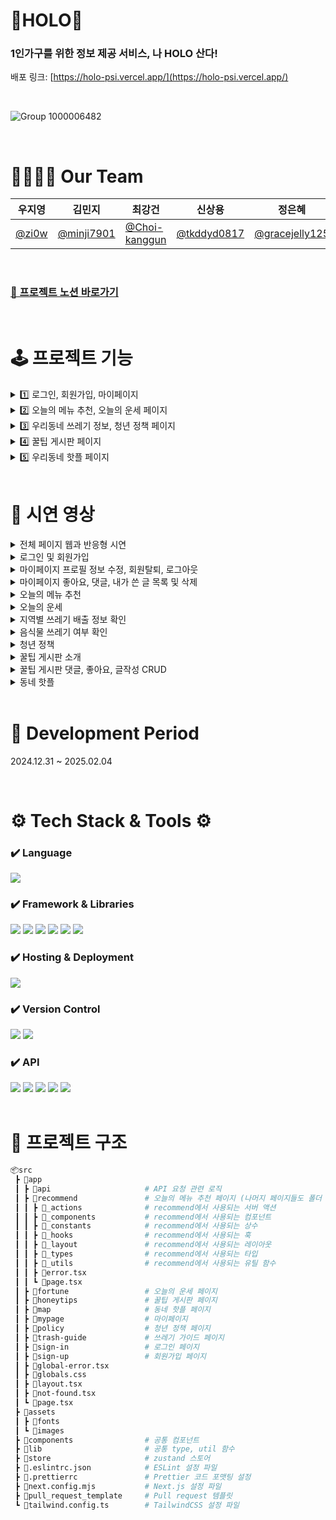 # 🍊HOLO🍊

### 1인가구를 위한 정보 제공 서비스, 나 HOLO 산다!
배포 링크: [https://holo-psi.vercel.app/](https://holo-psi.vercel.app/)

<br />

![Group 1000006482](https://github.com/user-attachments/assets/40285653-d706-4899-a2ca-fb60c2bc8449)

<br/>

# 👨‍👩‍👧‍👦 Our Team 
| 우지영        |    김민지      |  최강건        |    신상용      |     정은혜     |
| ------------ | ------------ | ------------ | ------------ | ------------ |
| [@zi0w](https://github.com/zi0w) | [@minji7901](https://github.com/minji7901) | [@Choi-kanggun](https://github.com/Choi-kanggun3)   |    [@tkddyd0817](https://github.com/tkddyd0817) | [@gracejelly125](https://github.com/gracejelly125)

<br/>

### [📝 프로젝트 노션 바로가기](https://www.notion.so/teamsparta/1-_-3352f19eed63440682cd1745d31ed566)

<br/>


# 🕹️ 프로젝트 기능
<details>
<summary> 1️⃣ 로그인, 회원가입, 마이페이지 </summary>
<div markdown="1">
  
- 📝 폼 관리 및 유효성 검사
  - react-hook-form과 zod를 활용한 폼 관리
  - 실시간 유효성 검사 기반 즉각적인 피드백 제공
  - 커스텀 에러 메세지 제공을 통한 사용자 친화적 UI 구현
  - 비밀번호 규칙, 이메일 형식, 닉네임 제한 등 상세 검증
    
- 👥 소셜 로그인 (Google, Kakao, Github)
  - OAuth 2.0 인증 방식을 사용하여 간편한 사용자 인증 제공
  - 각 플랫폼에서 제공하는 OAuth Provider를 통해 로그인/회원가입 지원
    
- 💻 사용자 상태 관리 (Zustand)
  - Zustand를 사용하여 전역 상태로 사용자 정보 및 인증 상태 관리
  - 로그인 상태( isLogin )와 사용자 정보( user )를 전역으로 유지

- 🔐 로그아웃 기능
  - 서버 액션을 통한 로그아웃 처리
  - supabase.auth.signOut()을 통해 인증 세션을 해제하고, 로그아웃 기능 제공

- ✉️ 회원 탈퇴 기능
  - Supabase의 Admin API를 사용하여 안전하게 사용자 계정 삭제
  - SERVICE_ROLE_KEY 를 활용하여 서버 환경에서만 실행되도록 설정
    
- ❗️ 접근 제어 (Next.js Middleware)
  - 로그인 여부에 따른 페이지 접근 제어
    
- 👤 마이페이지 (React Query)
  - React Query를 활용한 상태관리와 낙관적 업데이트로 사용자 경험 최적화
  - 페이지네이션 적용으로 효율적인 데이터 렌더링 구현
  - 모달 기반의 프로필 수정 시스템 (이미지, 닉네임, 비밀번호 개별 수정 가능)
  - 입력값 없을 시 기존 데이터 유지 기능으로 사용자 편의성 향상
  - 좋아요, 댓글, 작성글 실시간 상태 동기화 및 리스트 업데이트 구현

- 🎨 스켈레톤 UI
  - 스켈레톤 UI를 사용하여 사용자의 UX 편의성 향상 및 사용자 경험 최적화

</div>
</details>

<details>
<summary> 2️⃣ 오늘의 메뉴 추천, 오늘의 운세 페이지 </summary>
<div markdown="1">

- 🍜 오늘의 메뉴 추천
  - Funnel 패턴을 사용해 사용자가 4개의 질문에 응답하며 데이터를 입력할 수 있도록 구현
    - 이전 단계로 돌아가도 입력한 데이터가 유지되도록 처리
  - OpneAI API를 통해 사용자 응답 기반 오늘의 추천 메뉴 제공
  - 프로그레스바를 통해 현재 진행 단계 시각적으로 표시
    
- 🍀 오늘의 운세
  - OpenAI API를 통해 오늘의 운세 제공
  - 사용자가 직관적으로 선택할 수 있도록 포춘쿠키 UI 제공
  - framer-motion 라이브러리를 사용해 포춘쿠키 클릭 시 애니메이션 효과 제공
    
- 📥 추천 결과 저장
  - toPng, file-saver 라이브러리를 사용해 결과 페이지를 PNG 형식으로 다운로드 가능
    
- 🔗 추천 결과 공유
  - Route Handler를 통해 추천 결과 데이터를 Map 객체(임시 저장소)에 저장 후, UUID를 반환해 링크를 단축
  - 반환된 UUID를 기반으로 공유 페이지의 URL 생성(+ 오늘의 메뉴 추천은 쿼리 파라미터에 메뉴 타입 포함)
    - navigator.clipboard를 사용해 버튼 클릭 시 URL이 클립보드에 복사되도록 구현
  - 해당 URL에 접속하면 GET 요청을 통해 추천 결과를 받아와 페이지에 표시
  - Kakao SDK for JavaScript를 활용한 feed 형식의 카카오톡 공유 기능 제공

</div>
</details>

<details>
<summary> 3️⃣ 우리동네 쓰레기 정보, 청년 정책 페이지 </summary>
<div markdown="1">

- 📅 지역별 쓰레기 배출 요일 조회
  - OpenAI API를 활용한 지역별 쓰레기 배출 일정 정보 제공
  - 내 위치 불러오기 기능을 통한 현재 위치 기반 정보 조회
  - 시/군/구/동 단위의 주소 검색 시스템 구현
  - 재활용, 일반, 대형, 음식물 쓰레기 등 종류별 배출 요일 안내

- 🥗 음식물 쓰레기 분류 확인 
  - OpenAI API를 활용한 음식물 쓰레기 판별 시스템 구현
  - 사용자 입력값에 대한 실시간 AI 기반 분류 처리
  - 시각적 피드백을 통한 직관적인 결과 표시 (FoodYesIcon/FoodNoIcon)

- 🔍 정책 검색 시스템 
  - 공공데이터포털 청년정책 API 연동을 통한 실시간 정책 정보 제공
  - 지역별, 분야별 필터링 기능으로 맞춤형 정책 검색 지원

- 📋 정책 목록 및 페이지네이션 
  - React Query를 활용한 효율적인 데이터 캐싱 및 상태 관리
  - 커스텀 페이지네이션 훅을 통한 대량의 정책 데이터 효율적 표시
  - 동적 라우팅을 통한 정책 상세 페이지 구현

- 📝 정책 상세 정보 표시 
  - Next.js 서버 컴포넌트를 활용한 서버 사이드 렌더링 구현
  - 정책별 상세 정보 포맷팅 및 레이아웃 최적화
  - 신청 사이트 및 참고 사이트 링크 제공

</div>
</details>

<details>
<summary> 4️⃣ 꿀팁 게시판 페이지 </summary>
<div markdown="1">

- 📝 게시글 관리
  - Supabase를 활용한 게시글 CRUD 기능 제공
  - Day.js로 작성 일자를 직관적으로 표시
  - 키워드 검색을 통해 원하는 게시글을 빠르게 찾을 수 있는 기능 제공
  - 카테고리 필터링을 지원하여 원하는 주제의 게시글만 조회 가능
  - 최신순/인기순 정렬 기능으로 원하는 방식으로 게시글 정렬
  - 서버액션을 활용하여 게시글 수정 시 실시간 업데이트 적용
  - 페이지네이션 적용으로 사용자 편의성 향상

- 🧡 좋아요/댓글 기능
  - Supabase를 활용한 좋아요/댓글 CRUD 기능 제공
  - TanStack Query를 활용하여 전역 상태로 좋아요 및 댓글 데이터 관리
  - 낙관적 업데이트 적용으로 사용자 액션에 즉각적인 피드백 제공
  - 게시글별 좋아요 및 댓글 수 표시로 사용자 참여도 확인 가능
  - 댓글 작성자 뱃지 추가로 해당 게시글 작성자를 명확하게 구분

</div>
</details>

<details>
<summary> 5️⃣ 우리동네 핫플 페이지 </summary>
<div markdown="1">

- 🗺️ 지도 표시 
  - Kakao Map API를 활용하여 지도를 제공

- 📌 내 위치 표시 
  - Geolocation API를 사용하여 사용자의 현재 위치를 지도에 표시

- 🔍 지도 조작 기능
  - 지도 확대/축소 및 현재 위치로 이동할 수 있는 컨트롤 버튼 제공

- 🏢 카테고리별 장소 검색
  - 음식점, 편의점, 약국 등 다양한 카테고리 버튼 제공
  - 특정 카테고리 선택 시, 주변 해당 시설 검색 후 지도에 마커와 리스트로 표시

- 📍 마커 및 장소 정보
  - 검색된 장소를 지도 마커로 표시
  - 마커 클릭 시, 해당 장소의 상세 정보 제공

</div>
</details>


<br />

# 🎥 시연 영상
<details>
<summary>전체 페이지 웹과 반응형 시연</summary>
<div markdown="1">
  
![전체 페이지 웹과 반응형 시연](https://github.com/user-attachments/assets/b0c1259a-1c60-4157-947d-1dba145899b9)

</div>
</details>
<details>
<summary>로그인 및 회원가입</summary>
<div markdown="1">
  
![로그인 및 회원가입 페이지](https://github.com/user-attachments/assets/ffe0cc9a-6b44-445b-b3b0-7415cd2d8642)

</div>
</details>
<details>
<summary>마이페이지 프로필 정보 수정, 회원탈퇴, 로그아웃</summary>
<div markdown="1">
  
![마이페이지 프로필 정보 수정, 회원탈퇴, 로그아웃](https://github.com/user-attachments/assets/725ad71f-d4e9-4cfb-b17e-336a31175914)

</div>
</details>
<details>
<summary>마이페이지 좋아요, 댓글, 내가 쓴 글 목록 및 삭제</summary>
<div markdown="1">
  
![마이페이지 좋아요, 댓글, 내가 쓴 글 목록 및 삭제](https://github.com/user-attachments/assets/4b0f422a-acf7-4f21-8318-f9583f7ca0a0)

</div>
</details>
<details>
<summary>오늘의 메뉴 추천</summary>
<div markdown="1">
  
![음식 추천](https://github.com/user-attachments/assets/6031ee5e-42f2-4056-8aec-b21ad968c91c)

</div>
</details>
<details>
<summary>오늘의 운세</summary>
<div markdown="1">
  
![포춘 쿠키](https://github.com/user-attachments/assets/284771f9-e990-44b2-bad7-bf2183881159)

</div>
</details>
<details>
<summary>지역별 쓰레기 배출 정보 확인</summary>
<div markdown="1">

![쓰레기 페이지](https://github.com/user-attachments/assets/4a0f6c5b-03f9-4cd2-9c93-054a96d6782a)

</div>
</details>
<details>
<summary>음식물 쓰레기 여부 확인</summary>
<div markdown="1">

![음식물 페이지](https://github.com/user-attachments/assets/bf085dbc-164b-4876-ab3d-398b8ee3ab49)

</div>
</details>
<details>
<summary>청년 정책</summary>
<div markdown="1">
  
![청년 정책 페이지](https://github.com/user-attachments/assets/c856adb3-f0f6-472d-a984-5fd3cc71a2e7)

</div>
</details>
<details>
<summary>꿀팁 게시판 소개</summary>
<div markdown="1">
  
![꿀팁 게시판 페이지 소개](https://github.com/user-attachments/assets/9b95bdbb-5dde-49ff-af67-ec7ab2d5d92a)

</div>
</details>
<details>
<summary>꿀팁 게시판 댓글, 좋아요, 글작성 CRUD</summary>
<div markdown="1">
  
![꿀팁 게시판 댓글, 좋아요, 글작성 CRUD](https://github.com/user-attachments/assets/98cacfa0-4baa-4f1e-82fc-a783a94295d0)

</div>
</details>
<details>
<summary>동네 핫플</summary>
<div markdown="1">
  
![맵 페이지](https://github.com/user-attachments/assets/bd565316-5ca0-426d-991e-7234e0ddbdc6)

</div>
</details>

<br />

# 📅 Development Period
2024.12.31 ~ 2025.02.04

<br />

# ⚙️ Tech Stack & Tools ⚙️
<div>
  
### ✔️ Language

<img src="https://img.shields.io/badge/Typescript-3178C6?style=for-the-badge&logo=Typescript&logoColor=white"> 

### ✔️ Framework & Libraries

<img src="https://img.shields.io/badge/Next.js-black?style=for-the-badge&logo=next.js&logoColor=white"> 
<img src="https://img.shields.io/badge/react-61DAFB?style=for-the-badge&logo=react&logoColor=white">
<img src="https://img.shields.io/badge/Tanstack Query-FF4154?style=for-the-badge&logo=TanstackQuery&logoColor=white">
<img src="https://img.shields.io/badge/zustand-FF4154?style=for-the-badge&logo=TanstackQuery&logoColor=white">
<img src="https://img.shields.io/badge/tailwind css-06B6D4?style=for-the-badge&logo=tailwindcss&logoColor=white">
<img src="https://img.shields.io/badge/supabase-3FCF8E?style=for-the-badge&logo=supabase&logoColor=white">


### ✔️ Hosting & Deployment

<img src="https://img.shields.io/badge/Vercel-000000?style=for-the-badge&logo=vercel&logoColor=white">

### ✔️ Version Control

<img src="https://img.shields.io/badge/git-F05032?style=for-the-badge&logo=git&logoColor=white">
<img src="https://img.shields.io/badge/github-181717?style=for-the-badge&logo=github&logoColor=white">

### ✔️ API
<img src="https://img.shields.io/badge/kakaomap-FFCD00?style=for-the-badge&logo=kakao&logoColor=white">
<img src="https://img.shields.io/badge/JavaScript SDK-FFCD00?style=for-the-badge&logo=kakao&logoColor=white">
<img src="https://img.shields.io/badge/OpenAI-412991?style=for-the-badge&logo=OpenAI&logoColor=white">
<img src="https://img.shields.io/badge/청년정책API-073B5A?style=for-the-badge&logo=TanstackQuery&logoColor=white">
<img src="https://img.shields.io/badge/Navigator-006600?style=for-the-badge&logo=TanstackQuery&logoColor=white">



</div>

<br />

# 🌳 프로젝트 구조
```bash
📦src
 ┣ 📂app
 ┃ ┣ 📂api                     # API 요청 관련 로직
 ┃ ┣ 📂recommend               # 오늘의 메뉴 추천 페이지 (나머지 페이지들도 폴더 구조 동일)
 ┃ ┃ ┣ 📂_actions              # recommend에서 사용되는 서버 액션
 ┃ ┃ ┣ 📂_components           # recommend에서 사용되는 컴포넌트
 ┃ ┃ ┣ 📂_constants            # recommend에서 사용되는 상수
 ┃ ┃ ┣ 📂_hooks                # recommend에서 사용되는 훅
 ┃ ┃ ┣ 📂_layout               # recommend에서 사용되는 레이아웃
 ┃ ┃ ┣ 📂_types                # recommend에서 사용되는 타입
 ┃ ┃ ┣ 📂_utils                # recommend에서 사용되는 유틸 함수
 ┃ ┃ ┣ 📜error.tsx
 ┃ ┃ ┗ 📜page.tsx
 ┃ ┣ 📂fortune                 # 오늘의 운세 페이지
 ┃ ┣ 📂honeytips               # 꿀팁 게시판 페이지
 ┃ ┣ 📂map                     # 동네 핫플 페이지
 ┃ ┣ 📂mypage                  # 마이페이지
 ┃ ┣ 📂policy                  # 청년 정책 페이지
 ┃ ┣ 📂trash-guide             # 쓰레기 가이드 페이지
 ┃ ┣ 📂sign-in                 # 로그인 페이지
 ┃ ┣ 📂sign-up                 # 회원가입 페이지
 ┃ ┣ 📜global-error.tsx        
 ┃ ┣ 📜globals.css 
 ┃ ┣ 📜layout.tsx
 ┃ ┣ 📜not-found.tsx
 ┃ ┗ 📜page.tsx
 ┣ 📂assets
 ┃ ┣ 📂fonts
 ┃ ┗ 📂images
 ┣ 📂components                # 공통 컴포넌트
 ┣ 📂lib                       # 공통 type, util 함수
 ┣ 📂store                     # zustand 스토어
 ┣ 📜.eslintrc.json            # ESLint 설정 파일
 ┣ 📜.prettierrc               # Prettier 코드 포맷팅 설정
 ┣ 📜next.config.mjs           # Next.js 설정 파일
 ┣ 📜pull_request_template     # Pull request 템플릿
 ┗ 📜tailwind.config.ts        # TailwindCSS 설정 파일
```
